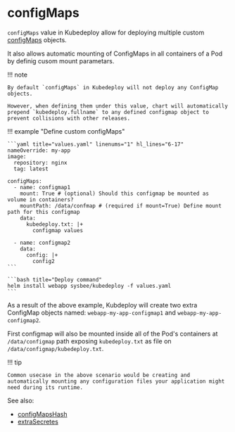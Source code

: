 # configMaps

`configMaps` value in Kubedeploy allow for deploying multiple custom [configMaps](https://kubernetes.io/docs/concepts/configuration/configmap/) objects.

It also allows automatic mounting of ConfigMaps in all containers of a Pod by definig cusom mount parametars.

!!! note

    By default `configMaps` in Kubedeploy will not deploy any ConfigMap objects.

    However, when defining them under this value, chart will automatically prepend `kubedeploy.fullname` to any defined configmap object to prevent collisions with other releases.


!!! example "Define custom configMaps"

    ```yaml title="values.yaml" linenums="1" hl_lines="6-17"
    nameOverride: my-app
    image:
      repository: nginx
      tag: latest

    configMaps:
      - name: configmap1
        mount: True # (optional) Should this configmap be mounted as volume in containers?
        mountPath: /data/confmap # (required if mount=True) Define mount path for this configmap
        data:
          kubedeploy.txt: |+
            configmap values

      - name: configmap2
        data:
          config: |+
            config2
    ```

    ```bash title="Deploy command"
    helm install webapp sysbee/kubedeploy -f values.yaml
    ```

As a result of the above example, Kubdeploy will create two extra ConfigMap objects named:
`webapp-my-app-configmap1` and `webapp-my-app-configmap2`.

First configmap will also be mounted inside all of the Pod's containers at `/data/configmap` path exposing `kubedeploy.txt` as file on `/data/configmap/kubedeploy.txt`.

!!! tip

    Common usecase in the above scenario would be creating and automatically mounting any configuration files your application might need during its runtime.

See also:

- [configMapsHash](configmapshash.md)
- [extraSecretes](extrasecrets.md)
